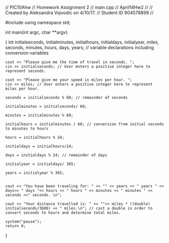 
// PIC10Ahw
// Homework Assignment 2
//  main.cpp
//  April14Hw2
//
//  Created by Aleksandra Vojvodic on 4/10/17.
//  Student ID 904578899
//

#include <iostream>
using namespace std;

int main(int argc, char **argv)

{
    int initialseconds, initialminutes, initialhours, initialdays, initialyear, miles, seconds, minutes, hours, days, years; // variable declarations including conversion variables 
    
    cout << "Please give me the time of travel in seconds. ";
    cin >> initialseconds; // User enters a positive integer here to represent seconds.
    
    cout << "Please give me your speed in miles per hour. ";
    cin >> miles; // User enters a positive integer here to represent miles per hour.
    
    seconds = initialseconds % 60; // remainder of seconds
    
    initialminutes = initialseconds/ 60;
    
    minutes = initialminutes % 60;
    
    initialhours = initialminutes / 60; // conversion from initial seconds to minutes to hours
    
    hours = initialhours % 24;
    
    initialdays = initialhours/24;
    
    days = initialdays % 24; // remainder of days
    
    initialyear = initialdays/ 365;
    
    years = initialyear % 365;
    
    
    cout << "You have been traveling for: " << "" << years << " years " << days<< " days "<< hours << " hours " << minutes << " minutes " << seconds <<" seconds. \n";
    
    cout << "Your distance travelled is: " << ""<< miles * ((double) initialseconds/3600) << " miles.\n"; // cast a double in order to convert seconds to hours and determine total miles.
    
    system("pause");
    return 0;
}
